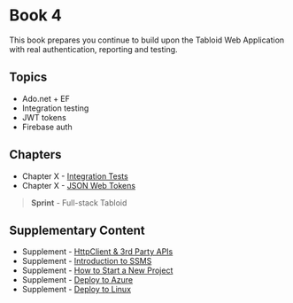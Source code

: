 # Book 4

This book prepares you continue to build upon the Tabloid Web Application with real authentication, reporting and testing.

## Topics

* Ado.net + EF
* Integration testing
* JWT tokens
* Firebase auth

## Chapters

* Chapter X - [Integration Tests](./chapters/INTEGRATION_TESTS.md)
* Chapter X - [JSON Web Tokens](./chapters/JWT.md)

> __Sprint__ - Full-stack Tabloid

## Supplementary Content

* Supplement - [HttpClient & 3rd Party APIs](./chapters/HTTPCLIENT.md)
* Supplement - [Introduction to SSMS](./chapters/SSMS_INTRO.md)
* Supplement - [How to Start a New Project](./chapters/PROJECT_INIT.md)
* Supplement - [Deploy to Azure](./chapters/AZURE_DEPLOY.md)
* Supplement - [Deploy to Linux](./chapters/LINUX_DEPLOY.md)
